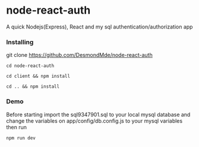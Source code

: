 # node-react-auth

A quick Nodejs(Express), React and my sql authentication/authorization app  

### Installing

git clone https://github.com/DesmondMde/node-react-auth

```
cd node-react-auth
```

```
cd client && npm install  
```

```
cd .. && npm install  
```

### Demo

Before starting import the sql9347901.sql to your local mysql database and change the variables on app/config/db.config.js to your mysql variables then run

``` npm run dev ```

